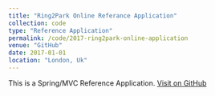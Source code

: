 ```yaml
---
title: "Ring2Park Online Referance Application"
collection: code
type: "Reference Application"
permalink: /code/2017-ring2park-online-application
venue: "GitHub"
date: 2017-01-01
location: "London, Uk"
---
```


This is a Spring/MVC Reference Application.
[Visit on GitHub](https://github.com/akevinlee/ring2park-online)
